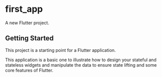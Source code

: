 # first_app

A new Flutter project.

## Getting Started

This project is a starting point for a Flutter application.

This application is a basic one to illustrate how to
design your stateful and stateless widgets and manipulate
the data to ensure state lifting and some core features of Flutter.

